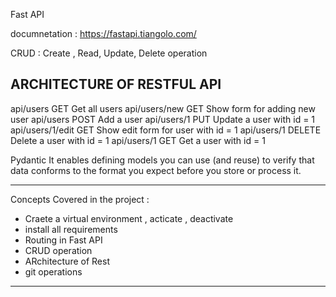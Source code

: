 Fast API

documnetation  : https://fastapi.tiangolo.com/

CRUD : Create , Read, Update, Delete operation


ARCHITECTURE OF RESTFUL API
------------------------------
api/users	     GET	Get all users
api/users/new	 GET	Show form for adding new user
api/users	     POST	Add a user
api/users/1	     PUT	Update a user with id = 1
api/users/1/edit GET	Show edit form for user with id = 1
api/users/1	     DELETE	Delete a user with id = 1
api/users/1	     GET	Get a user with id = 1

Pydantic
It enables defining models you can use (and reuse) to verify that data conforms to the format you expect before you store or process it.

-------------------------------------------------------------------------
Concepts Covered in the project :
- Craete a virtual environment , acticate , deactivate 
- install all requirements 
- Routing in Fast API
- CRUD operation 
- ARchitecture of Rest 
- git operations 
------------------------------------------------------------------------------